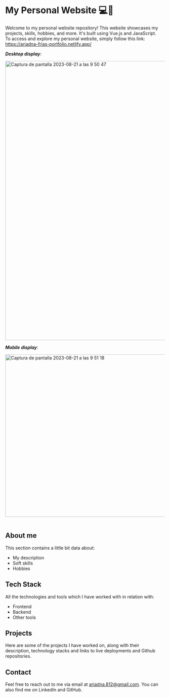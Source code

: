 # My Personal Website 💻📱

Welcome to my personal website repository! This website showcases my projects, skills, hobbies, and more. It's built using Vue.js and JavaScript.<br>
To access and explore my personal website, simply follow this link:
https://ariadna-frias-portfolio.netlify.app/

**_Desktop display_**:

<img width="880" alt="Captura de pantalla 2023-08-21 a las 9 50 47" src="https://github.com/Ari-F90/my-portfolio/assets/115626747/f772e8dc-abc9-41e2-bda8-51cec25f0b6e">

<br>

**_Mobile display_**:

<img width="512" alt="Captura de pantalla 2023-08-21 a las 9 51 18" src="https://github.com/Ari-F90/my-portfolio/assets/115626747/502d3ef8-0c2d-437a-9592-c3c68b3ece01">
<br>
<br>

## About me

This section contains a little bit data about:

- My description
- Soft skills
- Hobbies

## Tech Stack

All the technologies and tools which I have worked with in relation with:

- Frontend
- Backend
- Other tools

## Projects

Here are some of the projects I have worked on, along with their description, technology stacks and links to live deployments and Github repositories.

## Contact

Feel free to reach out to me via email at ariadna.812@gmail.com. You can also find me on LinkedIn and GitHub.
